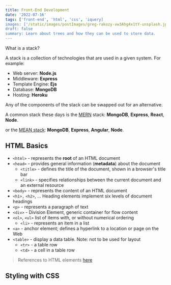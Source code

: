 ```yaml
---
title: Front-End Development
date: '2022-07-16'
tags: ['front-end', 'html', 'css', 'iquery]
images: ['/static/images/postImages/greg-rakozy-vw3Ahg4x1tY-unsplash.jpeg']
draft: false
summary: Learn about trees and how they can be used to store data.
---
```


What is a stack?

A stack is a collection of technologies that are used in a given system. For example:

- Web server: **Node.js**
- Middleware: **Express**
- Template Engine: **Ejs**
- Database: **MongoDB**
- Hosting: **Heroku**

Any of the components of the stack can be swapped out for an alternative.

A common stack these days is the [MERN](https://www.mongodb.com/mern-stack) stack: **MongoDB**, **Express**, **React**, **Node**.

or the [MEAN stack](<https://en.wikipedia.org/wiki/MEAN_(solution_stack)>): **MongoDB**, **Express**, **Angular**, **Node**.

## HTML Basics

- `<html>` - represents the **root** of an HTML document
- `<head>` - provides general information (**metadata**) about the document
  - `<title>` - defines the title of the document, shown in a browser's title bar
  - `<link>` - specifies relationships between the current document and an external resource
- `<body>` - represents the content of an HTML document
- `<h1>,` `<h2>`, ... Heading elements implement six levels of document headings
- `<p>` - represents a paragraph of text
- `<div>` - Division Element, generic container for flow content
- `<ol>`, `<ul>` list of items with, or without numerical ordering
  - `<li>` - represents an item in a list
- `<a>` - anchor element; defines a hyperlink to a location or page on the Web
- `<table>` - display a data table. Note: not to be used for layout
  - `<tr>` - a table row
  - `<td>` - a cell in a table row

> References to HTML elements [here](https://developer.mozilla.org/en-US/docs/Web/HTML/Element)

## Styling with CSS
